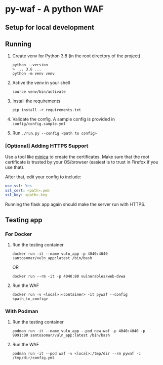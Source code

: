 # py-waf - A python WAF

## Setup for local development
## Running
1. Create venv for Python 3.8 (in the root directory of the project)
    ```shell script
   python --version
   > ... 3.8 ...
   python -m venv venv
    ```
2. Active the venv in your shell
    ```shell script
   source venv/bin/activate
    ```
3. Install the requirements
    ```shell script
   pip install -r requirements.txt 
   ```
   
4. Validate the config. A sample config is provided in `config/config.sample.yml`

5. Run `./run.py --config <path to config>`

### [Optional] Adding HTTPS Support
Use a tool like [minica](https://github.com/jsha/minica) to create the certificates. Make sure that the root
certificate is trusted by your OS/browser (easiest is to trust in Firefox if you use that).

After that, edit your config to include:
```yaml
use_ssl: Yes
ssl_cert: <path>.pem
ssl_key: <path>.key
```
Running the flask app again should make the server run with HTTPS.

## Testing app

### For Docker
1. Run the testing container
    ```
    docker run -it --name vuln_app -p 4040:4040 santosomar/vuln_app:latest /bin/bash
    ```
   OR 
   ```
   docker run --rm -it -p 4040:80 vulnerables/web-dvwa
   ```

2. Run the WAF
    ```shell script
   docker run -v <local>:<container> -it pywaf --config <path_to_config> 
    ```

### With Podman
1. Run the testing container
    ```shell script
    podman run -it --name vuln_app --pod new:waf -p 4040:4040 -p 9991:80 santosomar/vuln_app:latest /bin/bash
    ```
2. Run the WAF
    ```shell script
   podman run -it --pod waf -v <local>:/tmp/dir --rm pywaf -c /tmp/dir/config.yml
    ```
